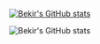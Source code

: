 [![Bekir's GitHub stats](https://github-readme-stats.vercel.app/api?username=bekirglr)](https://github.com/bekirglr/github-readme-stats)


![Bekir's GitHub stats](https://github-readme-stats.vercel.app/api?username=bekirglr&show_icons=true)

